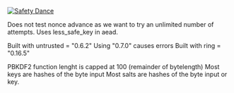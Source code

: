 [![Safety Dance](https://img.shields.io/badge/unsafe-forbidden-success.svg)](https://github.com/rust-secure-code/safety-dance/)

Does not test nonce advance as we want to try an unlimited number of attempts. Uses less_safe_key in aead.

Built with untrusted = "0.6.2"  Using "0.7.0" causes errors
Built with ring = "0.16.5"

PBKDF2 function lenght is capped at 100 (remainder of bytelength)
Most keys are hashes of the byte input
Most salts are hashes of the byte input or key.
